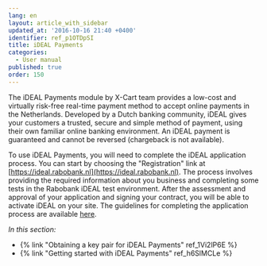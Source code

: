 ```yaml
---
lang: en
layout: article_with_sidebar
updated_at: '2016-10-16 21:40 +0400'
identifier: ref_p1OTDpSI
title: iDEAL Payments
categories:
  - User manual
published: true
order: 150
---
```



The iDEAL Payments module by X-Cart team provides a low-cost and virtually risk-free real-time payment method to accept online payments in the Netherlands. Developed by a Dutch banking community, iDEAL gives your customers a trusted, secure and simple method of payment, using their own familiar online banking environment. An iDEAL payment is guaranteed and cannot be reversed (chargeback is not available).

To use iDEAL Payments, you will need to complete the iDEAL application process. You can start by choosing the "Registration" link at [https://ideal.rabobank.nl](https://ideal.rabobank.nl). The process involves providing the required information about you business and completing some tests in the Rabobank iDEAL test environment. After the assessment and approval of your application and signing your contract, you will be able to activate iDEAL on your site. The guidelines for completing the application process are available [here](https://ideal.rabobank.nl/ideal/languagechange.do?languageid=er&RND_FORM_TOKEN=RND_1460629246265_-682106363&guilanguageaction=true).

_In this section:_

*   {% link "Obtaining a key pair for iDEAL Payments" ref_1Vi2lP6E %}
*   {% link "Getting started with iDEAL Payments" ref_h6SlMCLe %}
